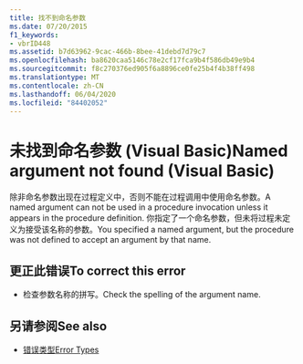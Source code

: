 ```yaml
---
title: 找不到命名参数
ms.date: 07/20/2015
f1_keywords:
- vbrID448
ms.assetid: b7d63962-9cac-466b-8bee-41debd7d79c7
ms.openlocfilehash: ba8620caa5146c78e2cf17fca9b4f586db49e9b4
ms.sourcegitcommit: f8c270376ed905f6a8896ce0fe25b4f4b38ff498
ms.translationtype: MT
ms.contentlocale: zh-CN
ms.lasthandoff: 06/04/2020
ms.locfileid: "84402052"
---
```

# <a name="named-argument-not-found-visual-basic"></a><span data-ttu-id="b270e-102">未找到命名参数 (Visual Basic)</span><span class="sxs-lookup"><span data-stu-id="b270e-102">Named argument not found (Visual Basic)</span></span>
<span data-ttu-id="b270e-103">除非命名参数出现在过程定义中，否则不能在过程调用中使用命名参数。</span><span class="sxs-lookup"><span data-stu-id="b270e-103">A named argument can not be used in a procedure invocation unless it appears in the procedure definition.</span></span> <span data-ttu-id="b270e-104">你指定了一个命名参数，但未将过程未定义为接受该名称的参数。</span><span class="sxs-lookup"><span data-stu-id="b270e-104">You specified a named argument, but the procedure was not defined to accept an argument by that name.</span></span>  
  
## <a name="to-correct-this-error"></a><span data-ttu-id="b270e-105">更正此错误</span><span class="sxs-lookup"><span data-stu-id="b270e-105">To correct this error</span></span>  
  
- <span data-ttu-id="b270e-106">检查参数名称的拼写。</span><span class="sxs-lookup"><span data-stu-id="b270e-106">Check the spelling of the argument name.</span></span>  
  
## <a name="see-also"></a><span data-ttu-id="b270e-107">另请参阅</span><span class="sxs-lookup"><span data-stu-id="b270e-107">See also</span></span>

- [<span data-ttu-id="b270e-108">错误类型</span><span class="sxs-lookup"><span data-stu-id="b270e-108">Error Types</span></span>](../programming-guide/language-features/error-types.md)
